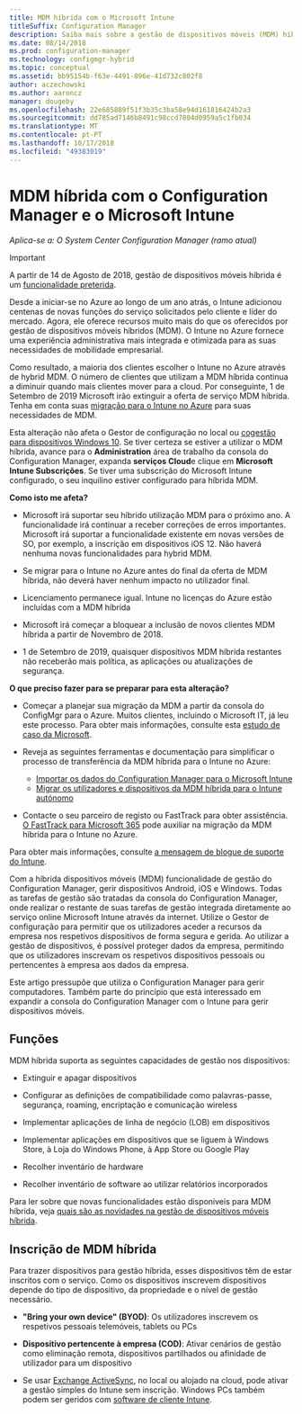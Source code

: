 ```yaml
---
title: MDM híbrida com o Microsoft Intune
titleSuffix: Configuration Manager
description: Saiba mais sobre a gestão de dispositivos móveis (MDM) híbrida com o Configuration Manager e o Microsoft Intune.
ms.date: 08/14/2018
ms.prod: configuration-manager
ms.technology: configmgr-hybrid
ms.topic: conceptual
ms.assetid: bb95154b-f63e-4491-896e-41d732c802f8
author: aczechowski
ms.author: aaroncz
manager: dougeby
ms.openlocfilehash: 22e685889f51f3b35c3ba58e94d161816424b2a3
ms.sourcegitcommit: dd785ad7146b8491c98ccd7804d0959a5c1fb034
ms.translationtype: MT
ms.contentlocale: pt-PT
ms.lasthandoff: 10/17/2018
ms.locfileid: "49383019"
---
```

# <a name="hybrid-mdm-with-configuration-manager-and-microsoft-intune"></a>MDM híbrida com o Configuration Manager e o Microsoft Intune

*Aplica-se a: O System Center Configuration Manager (ramo atual)*

> [!Important]  
> A partir de 14 de Agosto de 2018, gestão de dispositivos móveis híbrida é um [funcionalidade preterida](/sccm/core/plan-design/changes/deprecated/removed-and-deprecated-cmfeatures).
> <!--Intune feature 2683117-->  
> Desde a iniciar-se no Azure ao longo de um ano atrás, o Intune adicionou centenas de novas funções do serviço solicitados pelo cliente e líder do mercado. Agora, ele oferece recursos muito mais do que os oferecidos por gestão de dispositivos móveis híbridos (MDM). O Intune no Azure fornece uma experiência administrativa mais integrada e otimizada para as suas necessidades de mobilidade empresarial.
> 
> Como resultado, a maioria dos clientes escolher o Intune no Azure através de hybrid MDM. O número de clientes que utilizam a MDM híbrida continua a diminuir quando mais clientes mover para a cloud. Por conseguinte, 1 de Setembro de 2019 Microsoft irão extinguir a oferta de serviço MDM híbrida. Tenha em conta suas [migração para o Intune no Azure](/sccm/mdm/deploy-use/migrate-hybridmdm-to-intunesa) para suas necessidades de MDM. 
> 
> Esta alteração não afeta o Gestor de configuração no local ou [cogestão para dispositivos Windows 10](/sccm/core/clients/manage/co-management-overview). Se tiver certeza se estiver a utilizar o MDM híbrida, avance para o **Administration** área de trabalho da consola do Configuration Manager, expanda **serviços Cloud**e clique em **Microsoft Intune Subscrições**. Se tiver uma subscrição do Microsoft Intune configurado, o seu inquilino estiver configurado para híbrida MDM.
> 
> **Como isto me afeta?**
> 
> - Microsoft irá suportar seu híbrido utilização MDM para o próximo ano. A funcionalidade irá continuar a receber correções de erros importantes. Microsoft irá suportar a funcionalidade existente em novas versões de SO, por exemplo, a inscrição em dispositivos iOS 12. Não haverá nenhuma novas funcionalidades para hybrid MDM.  
> 
> - Se migrar para o Intune no Azure antes do final da oferta de MDM híbrida, não deverá haver nenhum impacto no utilizador final.  
> 
> - Licenciamento permanece igual. Intune no licenças do Azure estão incluídas com a MDM híbrida  
> 
> - Microsoft irá começar a bloquear a inclusão de novos clientes MDM híbrida a partir de Novembro de 2018.  
> 
> - 1 de Setembro de 2019, quaisquer dispositivos MDM híbrida restantes não receberão mais política, as aplicações ou atualizações de segurança.  
> 
> **O que preciso fazer para se preparar para esta alteração?**
> 
> - Começar a planejar sua migração da MDM a partir da consola do ConfigMgr para o Azure. Muitos clientes, incluindo o Microsoft IT, já leu este processo. Para obter mais informações, consulte esta [estudo de caso da Microsoft](https://aka.ms/Intune_MSFT).  
> 
> - Reveja as seguintes ferramentas e documentação para simplificar o processo de transferência da MDM híbrida para o Intune no Azure:  
>     - [Importar os dados do Configuration Manager para o Microsoft Intune](/sccm/mdm/deploy-use/migrate-import-data)  
>     - [Migrar os utilizadores e dispositivos da MDM híbrida para o Intune autónomo](/sccm/mdm/deploy-use/migrate-hybridmdm-to-intunesa)  
> 
> - Contacte o seu parceiro de registo ou FastTrack para obter assistência. [O FastTrack para Microsoft 365](https://aka.ms/hybrid_fasttrack) pode auxiliar na migração da MDM híbrida para o Intune no Azure. 
> 
> Para obter mais informações, consulte [a mensagem de blogue de suporte do Intune](https://aka.ms/hybrid_notification).



Com a híbrida dispositivos móveis (MDM) funcionalidade de gestão do Configuration Manager, gerir dispositivos Android, iOS e Windows. Todas as tarefas de gestão são tratadas da consola do Configuration Manager, onde realizar o restante de suas tarefas de gestão integrada diretamente ao serviço online Microsoft Intune através da internet. Utilize o Gestor de configuração para permitir que os utilizadores aceder a recursos da empresa nos respetivos dispositivos de forma segura e gerida. Ao utilizar a gestão de dispositivos, é possível proteger dados da empresa, permitindo que os utilizadores inscrevam os respetivos dispositivos pessoais ou pertencentes à empresa aos dados da empresa. 

Este artigo pressupõe que utiliza o Configuration Manager para gerir computadores. Também parte do princípio que está interessado em expandir a consola do Configuration Manager com o Intune para gerir dispositivos móveis. 



## <a name="capabilities"></a>Funções

MDM híbrida suporta as seguintes capacidades de gestão nos dispositivos:

-   Extinguir e apagar dispositivos  

-   Configurar as definições de compatibilidade como palavras-passe, segurança, roaming, encriptação e comunicação wireless  

-   Implementar aplicações de linha de negócio (LOB) em dispositivos  

-   Implementar aplicações em dispositivos que se liguem à Windows Store, à Loja do Windows Phone, à App Store ou Google Play  

-   Recolher inventário de hardware  

-   Recolher inventário de software ao utilizar relatórios incorporados  

Para ler sobre que novas funcionalidades estão disponíveis para MDM híbrida, veja [quais são as novidades na gestão de dispositivos móveis híbrida](/sccm/mdm/understand/whats-new-in-hybrid-mobile-device-management).



## <a name="hybrid-mdm-enrollment"></a>Inscrição de MDM híbrida

Para trazer dispositivos para gestão híbrida, esses dispositivos têm de estar inscritos com o serviço. Como os dispositivos inscrevem dispositivos depende do tipo de dispositivo, da propriedade e o nível de gestão necessário.

- **"Bring your own device" (BYOD)**: Os utilizadores inscrevem os respetivos pessoais telemóveis, tablets ou PCs  

- **Dispositivo pertencente à empresa (COD)**: Ativar cenários de gestão como eliminação remota, dispositivos partilhados ou afinidade de utilizador para um dispositivo  

- Se usar [Exchange ActiveSync](/sccm/mdm/plan-design/device-enrollment-methods#mobile-device-management-with-exchange-activesync-and-configuration-manager), no local ou alojado na cloud, pode ativar a gestão simples do Intune sem inscrição. Windows PCs também podem ser geridos com [software de cliente Intune](/intune/deploy-use/manage-windows-pcs-with-microsoft-intune).
